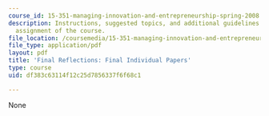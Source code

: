 ```yaml
---
course_id: 15-351-managing-innovation-and-entrepreneurship-spring-2008
description: Instructions, suggested topics, and additional guidelines for the final
  assignment of the course.
file_location: /coursemedia/15-351-managing-innovation-and-entrepreneurship-spring-2008/df383c63114f12c25d7856337f6f68c1_final.pdf
file_type: application/pdf
layout: pdf
title: 'Final Reflections: Final Individual Papers'
type: course
uid: df383c63114f12c25d7856337f6f68c1

---
```

None